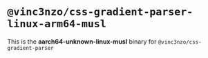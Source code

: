 # `@vinc3nzo/css-gradient-parser-linux-arm64-musl`

This is the **aarch64-unknown-linux-musl** binary for `@vinc3nzo/css-gradient-parser`
